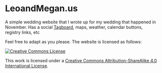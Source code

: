LeoandMegan.us
===========

A simple wedding website that I wrote up for my wedding that happened in November. Has a social [Tagboard](https://tagboard.com/leoandmegan/183615), maps, weather, calendar buttons, registry links, etc

Feel free to adapt as you please. The website is licensed as follows:

[![Creative Commons License](https://i.creativecommons.org/l/by-sa/4.0/88x31.png)](http://creativecommons.org/licenses/by-sa/4.0/)

This work is licensed under a [Creative Commons Attribution-ShareAlike 4.0 International License](http://creativecommons.org/licenses/by-sa/4.0/).
